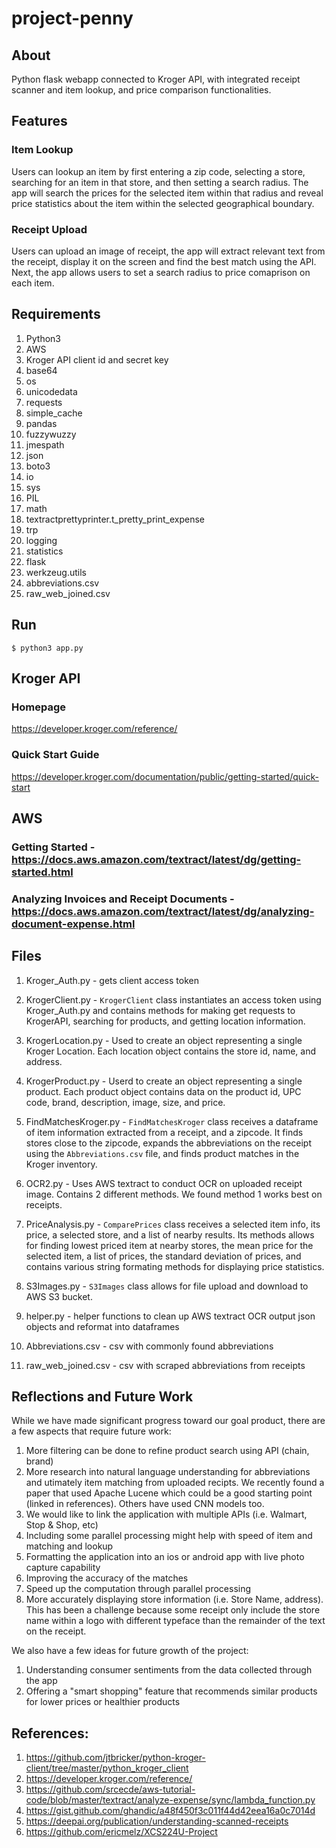 # project-penny

## About

Python flask webapp connected to Kroger API, with integrated receipt scanner and item lookup, and price comparison functionalities.

## Features 

### Item Lookup
Users can lookup an item by first entering a zip code, selecting a store, searching for an item in that store, and then setting a search radius. The app will search the prices for the selected item within that radius and reveal price statistics about the item within the selected geographical boundary.

### Receipt Upload
Users can upload an image of receipt, the app will extract relevant text from the receipt, display it on the screen and find the best match using the API. Next, the app allows users to set a search radius to price comaprison on each item.

## Requirements

1. Python3
2. AWS
3. Kroger API client id and secret key
4. base64
5. os
6. unicodedata
7. requests
8. simple_cache
9. pandas
10. fuzzywuzzy
11. jmespath
12. json
13. boto3
14. io
15. sys
16. PIL
17. math
18. textractprettyprinter.t_pretty_print_expense
19. trp
20. logging
21. statistics
22. flask
23. werkzeug.utils
24. abbreviations.csv
25. raw_web_joined.csv

## Run

`$ python3 app.py`

## Kroger API

### Homepage
https://developer.kroger.com/reference/

### Quick Start Guide
https://developer.kroger.com/documentation/public/getting-started/quick-start

## AWS 

### Getting Started - https://docs.aws.amazon.com/textract/latest/dg/getting-started.html

### Analyzing Invoices and Receipt Documents - https://docs.aws.amazon.com/textract/latest/dg/analyzing-document-expense.html

## Files

1. Kroger_Auth.py - gets client access token

2. KrogerClient.py - `KrogerClient` class instantiates an access token using Kroger_Auth.py and contains methods for making get requests to KrogerAPI, searching for products, and getting location information.

3. KrogerLocation.py - Used to create an object representing a single Kroger Location. Each location object contains the store id, name, and address.

4. KrogerProduct.py - Userd to create an object representing a single product. Each product object contains data on the product id, UPC code, brand, description, image, size, and price.
 
5. FindMatchesKroger.py - `FindMatchesKroger` class receives a dataframe of item information extracted from a receipt, and a zipcode. It finds stores close to the zipcode, expands the abbreviations on the receipt using the `Abbreviations.csv` file, and finds product matches in the Kroger inventory.

6. OCR2.py - Uses AWS textract to conduct OCR on uploaded receipt image. Contains 2 different methods. We found method 1 works best on receipts.

7. PriceAnalysis.py -   `ComparePrices` class receives a selected item info, its price, a selected store, and a list of nearby results. Its methods allows for finding lowest priced item at nearby stores, the mean price for the selected item, a list of prices, the standard deviation of prices, and contains various string formating methods for displaying price statistics.

8. S3Images.py - `S3Images` class allows for file upload and download to AWS S3 bucket.

9. helper.py  - helper functions to clean up AWS textract OCR output json objects and reformat into dataframes

10. Abbreviations.csv - csv with commonly found abbreviations

11. raw_web_joined.csv - csv with scraped abbreviations from receipts

## Reflections and Future Work
While we have made significant progress toward our goal product, there are a few aspects that require future work:

1. More filtering can be done to refine product search using API (chain, brand)
2. More research into natural language understanding for abbreviations and utimately item matching from uploaded recipts.
   We recently found a paper that used Apache Lucene which could be a good starting point (linked in references). Others have used CNN models too. 
3. We would like to link the application with multiple APIs (i.e. Walmart, Stop & Shop, etc)
4. Including some parallel processing might help with speed of item and matching and lookup
5. Formatting the application into an ios or android app with live photo capture capability
6. Improving the accuracy of the matches
7. Speed up the computation through parallel processing
8. More accurately displaying store information (i.e. Store Name, address). This has been a challenge because some receipt only include the store name within a logo with different typeface than the remainder of the text on the receipt.   

We also have a few ideas for future growth of the project:

1. Understanding consumer sentiments from the data collected through the app
2. Offering a "smart shopping" feature that recommends similar products for lower prices or healthier products

## References:

1. https://github.com/jtbricker/python-kroger-client/tree/master/python_kroger_client
2. https://developer.kroger.com/reference/
3. https://github.com/srcecde/aws-tutorial-code/blob/master/textract/analyze-expense/sync/lambda_function.py
4. https://gist.github.com/ghandic/a48f450f3c011f44d42eea16a0c7014d
5. https://deepai.org/publication/understanding-scanned-receipts
6. https://github.com/ericmelz/XCS224U-Project





